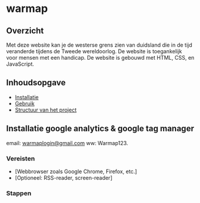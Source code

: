 # warmap

## Overzicht

Met deze website kan je de westerse grens zien van duidsland die in de tijd veranderde tijdens de Tweede wereldoorlog. De website is toegankelijk voor mensen met een handicap. De website is gebouwd met HTML, CSS, en JavaScript.

## Inhoudsopgave

- [Installatie](#installatie)
- [Gebruik](#gebruik)
- [Structuur van het project](#structuur-van-het-project)

## Installatie google analytics & google tag manager

email: warmaplogin@gmail.com
ww: Warmap123.

### Vereisten

- [Webbrowser zoals Google Chrome, Firefox, etc.]
- [Optioneel: RSS-reader, screen-reader]

### Stappen

